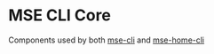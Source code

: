 # MSE CLI Core

Components used by both [mse-cli](https://github.com/Cosmian/mse-cli) and [mse-home-cli](https://github.com/Cosmian/mse-home-cli)